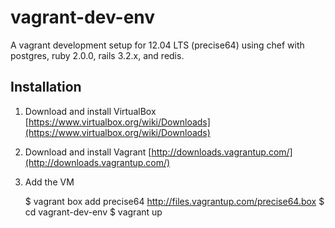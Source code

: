 vagrant-dev-env
===============

A vagrant development setup for 12.04 LTS (precise64) using chef with postgres, ruby 2.0.0, rails 3.2.x, and redis.

Installation
------------

1. Download and install VirtualBox [https://www.virtualbox.org/wiki/Downloads](https://www.virtualbox.org/wiki/Downloads)
2. Download and install Vagrant [http://downloads.vagrantup.com/](http://downloads.vagrantup.com/)
3. Add the VM

    $ vagrant box add precise64 http://files.vagrantup.com/precise64.box
    $ cd vagrant-dev-env
    $ vagrant up
